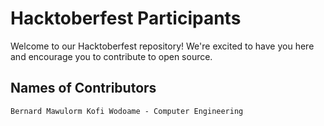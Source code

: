 # Hacktoberfest Participants

Welcome to our Hacktoberfest repository! We're excited to have you here and encourage you to contribute to open source.

## Names of Contributors
```
Bernard Mawulorm Kofi Wodoame - Computer Engineering
```
  

